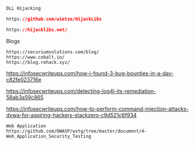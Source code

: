 ```css

DLL Hijacking

https://github.com/wietze/HijackLibs

https://hijacklibs.net/
```
Blogs
```
https://securiumsolutions.com/blog/
https://www.cobalt.io/
https://blog.rehack.xyz/
```

https://infosecwriteups.com/how-i-found-3-bug-bounties-in-a-day-c82fe023716e

https://infosecwriteups.com/detecting-log4j-its-remediation-58ab3a59c865

https://infosecwriteups.com/how-to-perform-command-injection-attacks-dvwa-for-aspiring-hackers-stackzero-c9d521c6f934

```
Web Application 
https://github.com/OWASP/wstg/tree/master/document/4-Web_Application_Security_Testing
```
